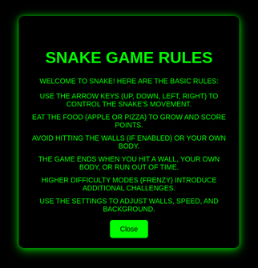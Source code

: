 ```yaml
---
layout: base
title: Snake
permalink: /snake/
---
```


<style>
  /* Overall page layout */

  /* Title */
  h1 {
    font-size: 32px;
    margin-bottom: 20px;
  }

  /* Container for game canvas */
  .game-container {
    display: flex;
    justify-content: center;
    width: 100%; /* Stretch across the page horizontally */
    max-width: 800px; /* Limit max width of the canvas */
    margin: 0 auto;
  }

  /* The canvas itself */
  #gameCanvas {
    border: 3px solid #cfffe3; /* Same color as snake body */
    display: block;
    filter: none;
  }

  /* Container for controls */
  .controls-container {
    text-align: center;
    margin-top: 20px;
  }

  /* Controls for settings */
  .controls {
    display: flex;
    justify-content: center;
    gap: 20px;
    margin-top: 10px;
  }

  /* Styling for the score display */
  .score {
    font-size: 18px;
    margin-bottom: 10px;
  }

  /* Button styling */
  button {
    font-size: 14px;
    cursor: pointer;
  }

  #startButton {
    margin-top: 20px;
    font-size: 18px;
    padding: 10px 20px;
    display: block;
    margin-left: auto;
    margin-right: auto;
  }

  /* Disabled button state */
  button:disabled {
    cursor: not-allowed;
  }
  /* Retro blue style for buttons */
button {
  background-color: #1E90FF; /* Dodger Blue */
  border: 2px solid #4682B4; /* Steel Blue */
  color: #FFFFFF; /* White text */
  font-family: 'Press Start 2P', cursive; /* Pixelated retro font */
  font-size: 14px;
  padding: 10px 20px;
  border-radius: 5px;
  cursor: pointer;
  box-shadow: 3px 3px 8px rgba(0, 0, 0, 0.3); /* Retro shadow effect */
  transition: all 0.2s ease-in-out;
}

button:hover {
  background-color: #00BFFF; /* Deep Sky Blue */
  border-color: #00FFFF; /* Aqua border on hover */
  box-shadow: 0 0 15px #00BFFF; /* Glow effect */
  transform: scale(1.05); /* Slight zoom on hover */
}

button:active {
  background-color: #4682B4; /* Steel Blue for pressed effect */
  box-shadow: 1px 1px 5px rgba(0, 0, 0, 0.5); /* Subtle pressed shadow */
  transform: scale(0.95); /* Pressed-down effect */
}

/* Optional: Disabled button styling */
button:disabled {
  background-color: #7F9FAF; /* Muted blue for disabled */
  color: #CCCCCC; /* Muted text */
  border-color: #5A738E; /* Muted border */
  cursor: not-allowed;
  box-shadow: none;
}

  .high-score {
    position: absolute;
    top: 10px;
    right: 10px;
    font-size: 16px;
    color: #aaa;
  }
/* Popup container styling */
.popup {
  position: fixed;
  top: 0;
  left: 0;
  width: 100%;
  height: 100%;
  background-color: black; /* Black background */
  display: flex;
  justify-content: center;
  align-items: center;
  z-index: 1000;
}

/* Popup content box styling */
.popup .content {
  background-color: black; /* Retro black background */
  padding: 20px;
  border-radius: 10px;
  max-width: 400px;
  width: 90%;
  text-align: center;
  box-shadow: 0px 4px 20px rgba(0, 255, 0, 0.7), 0px 0px 10px rgba(0, 255, 0, 0.5); /* Green glow and underlay */
  font-family: 'Press Start 2P', sans-serif; /* Retro pixel font */
  color: #00FF00; /* Neon green text */
  text-transform: uppercase; /* Capitalized retro text */
  position: relative;
}

/* List items styling */
.popup .content ul {
  list-style-type: none; /* Remove bullet points */
  padding: 0;
}

.popup .content ul li {
  margin: 10px 0;
  color: #00FF00; /* Neon green for list items */
  font-size: 14px;
}

/* Close button default styling */
.popup .close-button {
  background-color: #00FF00; /* Neon green background */
  color: black; /* Black text for retro feel */
  border: none;
  border-radius: 5px;
  padding: 10px 20px;
  font-size: 14px;
  font-family: 'Press Start 2P', sans-serif; /* Retro font for button */
  cursor: pointer;
  transition: all 0.3s ease; /* Smooth transition for effects */
}

/* Close button active styling */
.popup .close-button:active {
  background-color: black; /* Turn background black */
  color: #00FF00; /* Neon green text */
}

/* Close button hover styling */
.popup .close-button:hover {
  background-color: #00CC00; /* Slightly darker green on hover */
}
/* Retro blue style for dropdown menus */
select {
  background-color: #1E90FF; /* Dodger Blue */
  border: 2px solid #4682B4; /* Steel Blue */
  color: #FFFFFF; /* White text */
  font-family: 'Press Start 2P', cursive; /* Pixelated retro font */
  font-size: 14px;
  padding: 5px 10px;
  border-radius: 5px;
  box-shadow: 2px 2px 5px rgba(0, 0, 0, 0.3); /* Retro shadow effect */
}

select:focus {
  outline: none;
  border-color: #00BFFF; /* Deep Sky Blue */
  box-shadow: 0 0 10px #00BFFF; /* Glow effect */
}

/* Retro blue style for the score */
#score {
  color: #00FFFF; /* Aqua */
  font-family: 'Press Start 2P', cursive; /* Pixelated retro font */
  font-size: 20px;
  background: linear-gradient(to right, #1E90FF, #4682B4); /* Gradient background */
  padding: 10px 20px;
  border: 3px solid #4682B4; /* Steel Blue border */
  border-radius: 10px;
  text-align: center;
  box-shadow: 3px 3px 10px rgba(0, 0, 255, 0.4); /* Retro glow effect */
}

/* Add retro styling to the dropdown container */
.dropdown-container {
  margin: 20px;
  padding: 10px;
  background: #000080; /* Navy Blue background */
  border: 3px solid #4682B4;
  border-radius: 10px;
  box-shadow: 5px 5px 15px rgba(0, 0, 139, 0.5); /* Dark blue shadow */
}
</style>
<audio id="game-music" src="game-music.mp3" loop></audio>

<div id="rules-popup" class="popup">
  <div class="content">
    <h1>Snake Game Rules</h1>
    <p>Welcome to Snake! Here are the basic rules:</p>
    <ul>
      <li>Use the arrow keys (Up, Down, Left, Right) to control the snake's movement.</li>
      <li>Eat the food (apple or pizza) to grow and score points.</li>
      <li>Avoid hitting the walls (if enabled) or your own body.</li>
      <li>The game ends when you hit a wall, your own body, or run out of time.</li>
      <li>Higher difficulty modes (Frenzy) introduce additional challenges.</li>
      <li>Use the settings to adjust walls, speed, and background.</li>
    </ul>
    <button class="close-button" onclick="closePopup()">Close</button>
  </div>
</div>
<script>
  // Function to close the popup
  function closePopup() {
    document.getElementById("rules-popup").style.display = "none";
  }
  // Automatically show the popup when the page loads
  window.onload = function () {
    document.getElementById("rules-popup").style.display = "flex";
  };
</script>

   <h1> Snake Game</h1> <div class="high-score">Highest Score: 0</div>
  <div class="controls-container">
    <div class="score">Score: 0</div>
  </div>
  <div class="game-container">
    <canvas id="gameCanvas" width="400" height="400"></canvas>
  </div>
  <div class="controls-container">
    <div class="controls">
      <label>
        Walls:
        <select id="wallsToggle">
          <option value="true">On</option>
          <option value="false">Off</option>
        </select>
      </label>
      <label>
        Speed:
        <select id="speedToggle">
          <option value="slow">Slow</option>
          <option value="medium" selected>Medium</option>
          <option value="fast">Fast</option>
        </select>
      </label>
     <label>
      Mode:
      <select id="modeToggle">
        <option value="regular">Regular</option>
        <option value="frenzy">Frenzy</option>
      </select>
    </label>
      <label>
        Background:
        <select id="backgroundSelect">
          <option value="space">Snake in Space</option>
          <option value="underwater">Snake Underwater</option>
          <option value="classic" selected>Classic</option>
        </select>
      </label>
     <button id="restartButton" disabled>Restart</button>
    </div>
  </div>
  <button id="startButton">Start Game</button>

<script>
    const canvas = document.getElementById('gameCanvas');
    const ctx = canvas.getContext('2d');
    const scoreDisplay = document.querySelector('.score');
    const wallsToggle = document.getElementById('wallsToggle');
    const speedToggle = document.getElementById('speedToggle');
    const restartButton = document.getElementById('restartButton');
    const startButton = document.getElementById('startButton');
    const backgroundSelect = document.getElementById('backgroundSelect');
    const modeToggle = document.getElementById('modeToggle');
    const highScoreDisplay = document.querySelector('.high-score');

    const gridSize = 20;
    const tileCount = canvas.width / gridSize;

    let snake = [{ x: 10, y: 10 }];
    let food = { x: 15, y: 15 };
    let direction = { x: 1, y: 0 };
    let walls = true;
    let speed = 150;
    let score = 0;
    let gameLoop = null;
    let backgroundImage = new Image();
    let mode = 'regular'; // Regular mode by default
    let highScore = 0;


    const backgrounds = {
      space: '{{site.baseurl}}/images/snake-in-space.jpg',  // Replace with actual path
      underwater: '{{site.baseurl}}/images/snake-underwater.jpg',  // Replace with actual path
      classic: '{{site.baseurl}}/images/classic-bkgd.png',  // Classic background is just blue
    };
    
    backgroundImage.src = backgrounds.classic; // Default to 'classic' background

    function drawBoard() {
      ctx.clearRect(0, 0, canvas.width, canvas.height); // Clear the canvas
      ctx.drawImage(backgroundImage, 0, 0, canvas.width, canvas.height); // Draw the background
    }

    function drawBoard() {
    ctx.filter = 'none';
    ctx.clearRect(0, 0, canvas.width, canvas.height); // Clear the canvas before drawing the new background

    // Draw the background image to fill the entire canvas
    ctx.drawImage(backgroundImage, 0, 0, canvas.width, canvas.height);
    }


    /// function drawBoard() {
      /// ctx.fillStyle = '#e7f5a4';
      /// ctx.fillRect(0, 0, canvas.width, canvas.height);
    /// }

function drawSnake() {
  ctx.fillStyle = '#0d9144'; // Snake body color

  // Function to draw a square with rounded corners
  function drawRoundedSquare(x, y, radius) {
    ctx.beginPath();
    ctx.moveTo(x + radius, y);
    ctx.arcTo(x + gridSize, y, x + gridSize, y + gridSize, radius);
    ctx.arcTo(x + gridSize, y + gridSize, x, y + gridSize, radius);
    ctx.arcTo(x, y + gridSize, x, y, radius);
    ctx.arcTo(x, y, x + gridSize, y, radius);
    ctx.closePath();
    ctx.fill();
  }

  // Function to draw the face on the snake's head
  function drawFace(x, y, direction) {
    const eyeRadius = gridSize / 6; // Eye radius relative to grid size
    const eyeOffsetX = gridSize / 4; // Horizontal offset for the eyes
    const eyeOffsetY = gridSize / 4; // Vertical offset for the eyes
    const mouthWidth = gridSize / 2;
    const mouthHeight = gridSize / 4;

    // Save the current state of the canvas to restore later
    ctx.save();

    // Rotate the canvas according to the direction
    ctx.translate(x + gridSize / 2, y + gridSize / 2); // Move to the center of the head
    if (direction === 'up') {
      ctx.rotate(Math.PI); // Rotate 180 degrees (up)
    } else if (direction === 'down') {
      ctx.rotate(0); // No rotation needed (down)
    } else if (direction === 'left') {
      ctx.rotate(Math.PI / 2); // Rotate 90 degrees (left)
    } else if (direction === 'right') {
      ctx.rotate(-Math.PI / 2); // Rotate -90 degrees (right)
    }

    // Draw the eyes
    ctx.fillStyle = 'white';
    ctx.beginPath();
    ctx.arc(eyeOffsetX, eyeOffsetY, eyeRadius, 0, Math.PI * 2); // Left eye
    ctx.fill();
    ctx.closePath();

    ctx.beginPath();
    ctx.arc(-eyeOffsetX, eyeOffsetY, eyeRadius, 0, Math.PI * 2); // Right eye
    ctx.fill();
    ctx.closePath();

    // Draw the pupils (black)
    ctx.fillStyle = 'black';
    ctx.beginPath();
    ctx.arc(eyeOffsetX, eyeOffsetY, eyeRadius / 2, 0, Math.PI * 2); // Left pupil
    ctx.fill();
    ctx.closePath();

    ctx.beginPath();
    ctx.arc(-eyeOffsetX, eyeOffsetY, eyeRadius / 2, 0, Math.PI * 2); // Right pupil
    ctx.fill();
    ctx.closePath();

    // Draw the mouth (smiling)
    ctx.strokeStyle = 'black';
    ctx.lineWidth = 2;
    ctx.beginPath();
    ctx.arc(0, gridSize / 2 + mouthHeight / 2, mouthWidth, 0, Math.PI); // Smiling mouth
    ctx.stroke();
    ctx.closePath();

    // Restore the canvas state (remove the rotation)
    ctx.restore();
  }

  snake.forEach((segment, index) => {
    const x = segment.x * gridSize;
    const y = segment.y * gridSize;

    const nextSegment = snake[index + 1] || { x: segment.x, y: segment.y };
    const prevSegment = snake[index - 1] || { x: segment.x, y: segment.y };

    const directionToNext = { x: nextSegment.x - segment.x, y: nextSegment.y - segment.y };
    const directionToPrev = { x: segment.x - prevSegment.x, y: segment.y - prevSegment.y };

    // Determine the direction of the snake's movement
    let direction = 'right'; // Default direction is 'right'
    if (directionToNext.x === 1 && directionToNext.y === 0) direction = 'right'; // Moving right
    else if (directionToNext.x === -1 && directionToNext.y === 0) direction = 'left'; // Moving left
    else if (directionToNext.x === 0 && directionToNext.y === 1) direction = 'down'; // Moving down
    else if (directionToNext.x === 0 && directionToNext.y === -1) direction = 'up'; // Moving up

    // Check if this is the first segment (head)
    if (index === 0) {
      // Draw the head with rounded corners
      drawRoundedSquare(x, y, gridSize / 4);
      // Draw the face on the head with the direction it is facing
      drawFace(x, y, direction);
    }
    // Check if this is the last segment (tail) — No rounded corners for the tail
    else if (index === snake.length - 1) {
      ctx.fillRect(x, y, gridSize, gridSize); // Draw tail as a normal square
    }
    // Body segments in the middle (check for turns)
    else {
      const isTurn = (directionToNext.x !== directionToPrev.x) || (directionToNext.y !== directionToPrev.y);
      if (isTurn) {
        // Draw a rounded corner for the turning body segment
        const turnDirection = (directionToNext.x === 0 || directionToNext.y === 0) ? gridSize / 4 : gridSize / 2;
        drawRoundedSquare(x, y, turnDirection);
      } else {
        // Draw straight body segments
        ctx.fillRect(x, y, gridSize, gridSize);
      }
    }
  });
}

function drawFood() {

if (mode === 'frenzy') {
    if (food.type === 'apple') {
        // Draw the apple's body (red)
        ctx.fillStyle = '#ff4d4d'; // Red color for the apple
        ctx.beginPath();
        ctx.arc(food.x * gridSize + gridSize / 2, food.y * gridSize + gridSize / 2, gridSize / 2, 0, Math.PI * 2);
        ctx.fill();
        ctx.closePath();

        // Draw the apple's stem (brown)
        ctx.fillStyle = '#6a4e23'; // Brown color for the stem
        ctx.beginPath();
        ctx.moveTo(food.x * gridSize + gridSize / 2, food.y * gridSize + gridSize / 4); // Starting at the top of the apple
        ctx.lineTo(food.x * gridSize + gridSize / 2, food.y * gridSize); // Going down to the center of the apple
        ctx.lineWidth = 4;
        ctx.stroke();
        ctx.closePath();

        // Optionally, add a leaf to the apple (green)
        ctx.fillStyle = '#2e8b57'; // Green color for the leaf
        ctx.beginPath();
        ctx.moveTo(food.x * gridSize + gridSize / 2, food.y * gridSize - gridSize / 4); // Position the leaf
        ctx.quadraticCurveTo(food.x * gridSize + gridSize / 1.5, food.y * gridSize - gridSize / 2, food.x * gridSize + gridSize / 2, food.y * gridSize - gridSize / 3); // Leaf shape
        ctx.fill();
        ctx.closePath();
    } else if (food.type === 'pizza') {
        // Draw pizza (yellow crust and topping)
        ctx.fillStyle = '#f1c232'; // Yellow color for pizza crust
        ctx.beginPath();
        ctx.arc(food.x * gridSize + gridSize / 2, food.y * gridSize + gridSize / 2, gridSize / 2, 0, Math.PI * 2);
        ctx.fill();
        ctx.closePath();

        // Draw pizza toppings (red)
        ctx.fillStyle = '#ff6347'; // Tomato topping color
        ctx.beginPath();
        ctx.arc(food.x * gridSize + gridSize / 2 - gridSize / 4, food.y * gridSize + gridSize / 2 - gridSize / 4, gridSize / 8, 0, Math.PI * 2);
        ctx.fill();
        ctx.closePath();

        // Draw more toppings
        ctx.fillStyle = '#ff6347'; // Another tomato topping
        ctx.beginPath();
        ctx.arc(food.x * gridSize + gridSize / 2 + gridSize / 4, food.y * gridSize + gridSize / 2 + gridSize / 4, gridSize / 8, 0, Math.PI * 2);
        ctx.fill();
        ctx.closePath();
    } 
} else {
    ctx.fillStyle = '#ff4d4d'; // Red color for the apple
    ctx.beginPath();
    ctx.arc(food.x * gridSize + gridSize / 2, food.y * gridSize + gridSize / 2, gridSize / 2, 0, Math.PI * 2);
    ctx.fill();
    ctx.closePath();

    // Draw the apple's stem (brown)
    ctx.fillStyle = '#6a4e23'; // Brown color for the stem
    ctx.beginPath();
    ctx.moveTo(food.x * gridSize + gridSize / 2, food.y * gridSize + gridSize / 4); // Starting at the top of the apple
    ctx.lineTo(food.x * gridSize + gridSize / 2, food.y * gridSize); // Going down to the center of the apple
    ctx.lineWidth = 4;
    ctx.stroke();
    ctx.closePath();

    // Optionally, add a leaf to the apple (green)
    ctx.fillStyle = '#2e8b57'; // Green color for the leaf
    ctx.beginPath();
    ctx.moveTo(food.x * gridSize + gridSize / 2, food.y * gridSize - gridSize / 4); // Position the leaf
    ctx.quadraticCurveTo(food.x * gridSize + gridSize / 1.5, food.y * gridSize - gridSize / 2, food.x * gridSize + gridSize / 2, food.y * gridSize - gridSize / 3); // Leaf shape
    ctx.fill();
    ctx.closePath();
    }
}
    function moveSnake() {
      if (!gameLoop) return; // Don't move before the game starts

      const head = { x: snake[0].x + direction.x, y: snake[0].y + direction.y };

      if (walls) {
        if (head.x < 0 || head.x >= tileCount || head.y < 0 || head.y >= tileCount) {
          endGame();
          return;
        }
      } else {
        head.x = (head.x + tileCount) % tileCount;
        head.y = (head.y + tileCount) % tileCount;
      }

      if (snake.some(segment => segment.x === head.x && segment.y === head.y)) {
        endGame();
        return;
      }

      snake.unshift(head);
        if (head.x === food.x && head.y === food.y) {
            if (food.type === 'apple') {
                score += 1;
            } else if (food.type === 'pizza') {
                score += 3;
            }
            scoreDisplay.textContent = `Score: ${score}`;
            placeFood();
            } else {
            snake.pop();
            }
        }
            
function placeFood() {
   let newFoodPosition;
   do {
     newFoodPosition = {
       x: Math.floor(Math.random() * tileCount),
       y: Math.floor(Math.random() * tileCount)
     };
   } while (snake.some(segment => segment.x === newFoodPosition.x && segment.y === newFoodPosition.y));

   // Random food type selection with bias for poison
   if (mode === 'frenzy') {
     const foodTypes = ['apple', 'apple', 'pizza']; 
     const randomFoodType = foodTypes[Math.floor(Math.random() * foodTypes.length)];
     food = { ...newFoodPosition, type: randomFoodType };
   } else {
     food = { ...newFoodPosition, type: 'apple' }; // Regular mode is only apples
   }
}



    function changeDirection(event) {
      const { key } = event;
      if (key === 'ArrowUp' && direction.y === 0) direction = { x: 0, y: -1 };
      if (key === 'ArrowDown' && direction.y === 0) direction = { x: 0, y: 1 };
      if (key === 'ArrowLeft' && direction.x === 0) direction = { x: -1, y: 0 };
      if (key === 'ArrowRight' && direction.x === 0) direction = { x: 1, y: 0 };

      // Prevent scrolling when arrow keys are pressed
      if (['ArrowUp', 'ArrowDown', 'ArrowLeft', 'ArrowRight'].includes(key)) {
        event.preventDefault();
      }
    }

    function endGame() {
      clearInterval(gameLoop);
      gameLoop = null; // Set gameLoop to null to stop moving the snake
      alert(`Game over! Your final score is ${score}.`);
      restartButton.disabled = false;
      startButton.style.display = 'block';

      if (score > highScore) {
    highScore = score;

    setTimeout(() => {
      highScoreDisplay.textContent = `Highest Score: ${highScore}`;
    }, 0);
    }
    }

    function updateSettings() {
      walls = wallsToggle.value === 'true';
      speed = speedToggle.value === 'slow' ? 300 : speedToggle.value === 'medium' ? 150 : 75;
    }

    function updateBackground() {
    const selectedBackground = backgroundSelect.value;
    backgroundImage.src = backgrounds[selectedBackground]; // Set the image source to the selected background
    backgroundImage.onload = function() {
        drawBoard(); // Redraw the board with the new background once the image has loaded
    };
    }

    function restartGame() {
      snake = [{ x: 10, y: 10 }];
      direction = { x: 1, y: 0 };
      score = 0;
      scoreDisplay.textContent = `Score: 0`;
      placeFood();
      updateSettings();
      updateBackground();
      clearInterval(gameLoop);
      gameLoop = setInterval(() => {
        drawBoard();
        drawFood();
        moveSnake();
        drawSnake();
      }, speed);
    }

    function startGame() {
      startButton.style.display = 'none';
      restartButton.disabled = false;
      restartGame();
    }

    // Event Listeners
    wallsToggle.addEventListener('change', updateSettings);
    speedToggle.addEventListener('change', restartGame);
    restartButton.addEventListener('click', restartGame);
    startButton.addEventListener('click', startGame);
    backgroundSelect.addEventListener('change', updateBackground);
    modeToggle.addEventListener('change', (event) => {
       mode = event.target.value;
        placeFood();  // Recreate food based on the selected mode
    });


    window.addEventListener('keydown', changeDirection);
</script>

<audio id="game-music" src="game-music.mp3" loop></audio>
<div class="music-controls">
    <button id="play-music-button">Play Music</button>
    <button id="pause-music-button">Pause Music</button>
</div>
<button id="start-game-button">Start Game</button>

<script>
const gameMusic = document.getElementById('game-music');

// Start the game and play music
startButton.addEventListener('click', () => {
  gameMusic.play();
  gameMusic.volume = 0.5; // Set default volume
  gameMusic.loop = true; // Ensure looping
  startGame(); // Start game logic
});

// Pause the game and stop music
restartButton.addEventListener('click', () => {
  gameMusic.pause();
  gameMusic.currentTime = 0; // Reset to start
  startGame(); // Restart game logic
});

// Volume control
const volumeControl = document.getElementById('volumeControl');
volumeControl.addEventListener('input', (event) => {
  gameMusic.volume = event.target.value;
});
</script>
